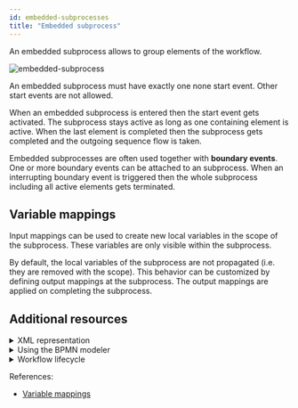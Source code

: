 ```yaml
---
id: embedded-subprocesses
title: "Embedded subprocess"
---
```


An embedded subprocess allows to group elements of the workflow.

![embedded-subprocess](assets/embedded-subprocess.png)

An embedded subprocess must have exactly one none start event. Other start events are not allowed.

When an embedded subprocess is entered then the start event gets activated. The subprocess stays active as long as one containing element is active. When the last element is completed then the subprocess gets completed and the outgoing sequence flow is taken.

Embedded subprocesses are often used together with **boundary events**. One or more boundary events can be attached to an subprocess. When an interrupting boundary event is triggered then the whole subprocess including all active elements gets terminated.

## Variable mappings

Input mappings can be used to create new local variables in the scope of the subprocess. These variables are only visible within the subprocess.

By default, the local variables of the subprocess are not propagated (i.e. they are removed with the scope). This behavior can be customized by defining output mappings at the subprocess. The output mappings are applied on completing the subprocess.

## Additional resources

<details>
  <summary>XML representation</summary>
  <p>An embedded subprocess with a start event:

```xml
<bpmn:subProcess id="process-order" name="Process Order">
  <bpmn:startEvent id="order-placed" />
  ... more contained elements ...
</bpmn:subProcess>
```

  </p>
</details>

<details>
  <summary>Using the BPMN modeler</summary>
  <p>Adding an embedded subprocess:

![event-based-gateway](assets/embedded-subprocess.gif)

  </p>
</details>

<details>
  <summary>Workflow lifecycle</summary>
  <p>Workflow instance records of an embedded subprocess:

<table>
    <tr>
        <th>Intent</th>
        <th>Element Id</th>
        <th>Element Type</th>
    </tr>    
    <tr>
        <td>ELEMENT_ACTIVATING</td>
        <td>process-order</td>
        <td>SUB_PROCESS</td>
    </tr>
    <tr>
        <td>ELEMENT_ACTIVATED</td>
        <td>process-order</td>
        <td>SUB_PROCESS</td>
    </tr>
    <tr>
        <td>ELEMENT_ACTIVATING</td>
        <td>order-placed</td>
        <td>START_EVENT</td>
    </tr>
    <tr>
        <td>...</td>
        <td>...</td>
        <td>...</td>
    </tr>
    <tr>
        <td>ELEMENT_COMPLETED</td>
        <td>items-fetched</td>
        <td>END_EVENT</td>
    </tr>
    <tr>
        <td>ELEMENT_COMPLETING</td>
        <td>process-order</td>
        <td>SUB_PROCESS</td>
    </tr>
    <tr>
        <td>ELEMENT_COMPLETED</td>
        <td>process-order</td>
        <td>SUB_PROCESS</td>
    </tr>
</table>

  </p>
</details>

References:

- [Variable mappings](/components/concepts/variables.md#inputoutput-variable-mappings)
